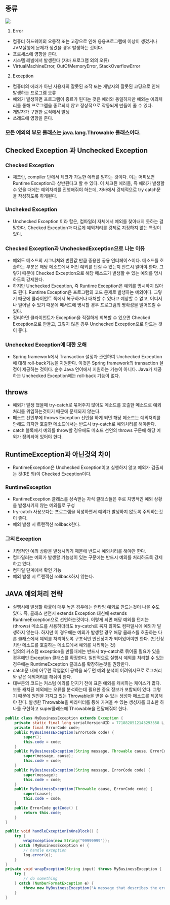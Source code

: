 ## 종류

![](https://user-images.githubusercontent.com/70433341/104199159-6d2f1200-546a-11eb-89bd-207c4d2c149f.png)

1. Error
 - 컴퓨터 하드웨어의 오동작 또는 고장으로 인해 응용프로그램에 이상이 생겼거나 JVM실행에 문제가 생겼을 경우 발생하는 것이다.
 - 프로세스에 영향을 준다.
 - 시스템 레벨에서 발생한다 (자바 프로그램 외의 오류)
 - VirtualMachineError, OutOfMemoryError, StackOverflowError

2. Exception
 - 컴퓨터의 에러가 아닌 사용자의 잘못된 조작 또는 개발자의 잘못된 코딩으로 인해 발생하는 프로그램 오류
 - 예외가 발생하면 프로그램이 종료가 된다는 것은 에러와 동일하지만 예외는 예외처리를 통해 프로그램을 종료되지 않고 정상적으로 작동되게 만들어 줄 수 있다.
 - 개발자가 구현한 로직에서 발생
 - 쓰레드에 영향을 준다.

### 모든 예외의 부모 클래스는 java.lang.Throwable 클래스이다.
 
## Checked Exception 과 Unchecked Exception

### Checked Exception
- 체크란, compiler 단에서 체크가 가능한 에러를 말하는 것이다. 이는 어찌보면 Runtime Exception과 상반된다고 할 수 있다. 이 체크된 에러들, 즉 에러가 발생할 수 있을 때에는 예외처리를 진행해줘야 하는데, 자바에서 강제적으로 try catch문을 작성하도록 하게된다.

### Uncheked Exception
- Unchecked Exception 이라 함은, 컴파일러 자체에서 예외를 찾아내지 못하는 걸 말한다. Checked Exception과 다르게 예외처리를 강제로 지정하지 않는 특징이 있다.

### Checked Exception과 UncheckedException으로 나눈 이유
 - 예외도 메소드의 시그니처와 번환값 만큼 중용한 공용 인터페이스이다. 메소드를 호출하는 부분은 해당 메소드에서 어떤 예외를 던질 수 있는지 반드시 알아야 한다. 그렇기 때문에 Checked Exception으로 해당 메소드가 발생할 수 있는 예외를 명시하도록 강제한다.
 - 하지만 Unchecked Exception, 즉 Runtime Exception은 예외를 명시하지 않아도 된다. Runtime Exception은 프로그램의 코드 문제로 발생하는 예외이다. 그렇기 때문에 클라이언트 쪽에서 복구하거나 대처할 수 있다고 예상할 수 없고, 어디서나 일어날 수 있기 때문에 메서드에 명시할 경우 프로그램의 명확성을 떨어뜨릴 수 있다.
 - 정리하면 클라이언트가 Exception을 적절하게 회복할 수 있으면 Checked Exception으로 만들고, 그렇지 않은 경우 Unchecked Exception으로 만드는 것이 좋다.

### Unchecked Exception에 대한 오해
-  Spring framework에서 Transaction 설정과 관련하여 Unchecked Exception에 대해 roll-back기능을 지원한다. 이것은 Spring framework의 transaction 설정이 제공하는 것이다. 순수 Java 언어에서 지원하는 기능이 아니다. Java가 제공하는 Unchecked Exception에는 roll-back 기능이 없다.

## throws
 - 예외가 발생 했을때 try-catch로 묶어주지 않아도 메소드를 호출한 메소드로 예외처리를 위임하는것이기 때문에 문제되지 않는다.
 - 메소드 선언부에 throws Exception 선언을 하게 되면 해당 메소드는 예외처리를 안해도 되지만 호출한 메소드에서는 반드시 try-catch로 예외처리를 해야한다.
 - catch 블록에서 예외를 throw할 경우에도 메소드 선언의 throws 구문에 해당 예외가 정의되어 있어야 한다.

## RuntimeException과 아닌것의 차이
 - RuntimeException은 Unchecked Exception이고 실행하지 않고 예외가 검출되는 것(RE 외)이 Checked Exception이다.

### RuntimeException
 - RuntimeException 클래스를 상속받는 자식 클래스들은 주로 치명적인 예외 상황을 발생시키지 않는 예외들로 구성
 - try-catch 사용보다는 프로그램을 작성하면서 예외가 발생하지 않도록 주의하는것이 좋다.
 - 예외 발생 시 트랜잭션 rollback한다.

### 그외 Exception
 - 치명적인 예외 상황을 발생시키기 때문에 반드시 예외처리를 해야만 한다.
 - 컴파일러는 예외가 발생할 가능성이 있는 구문에는 반드시 예외를 처리하도록 강제하고 있다.
 - 컴파일 단계에서 확인 가능
 - 예외 발생 시 트랜잭션 rollback하지 않는다.

## JAVA 예외처리 전략
 - 실행시에 발생할 확률이 매우 높은 경우에는 런타임 예외로 만드는것이 나을 수도 있다. 즉, 클래스 선언시 extends Exception 대신에 extends RuntimeException으로 선언하는것이다.
   이렇게 되면 해당 예외를 던지는(throws) 메소드를 사용하더라도 try-catch로 묶지 않아도 컴파일시에 예외가 발생하지 않는다. 하지만 이 경우에는 예외가 발생할 경우 해당 클래스를 호출하는 다른 클래스에서 예외를 처리하도록 구조적인 안전장치가 되어있어야만 한다. (안전장치란 메소드를 호출하는 메소드에서 예외를 처리하는 것)
 - 임의의 커스텀 exception을 만들때에는 반드시 try-catch로 묶어줄 필요가 있을 경우에만 Exception 클래스를 확장한다. 일반적으로 실행시 예외를 처리할 수 있는 경우에는 RuntimeException 클래스를 확장하는것을 권장한다.
 - catch문 내에 아무런 작업없이 공백을 놔두면 예외 분석이 어려워지므로 로그처리와 같은 예외처리를 해줘야 한다. 
 - 대부분의 코드는 커스텀 예외를 던지기 전에 표준 예외를 캐치하는 케이스가 많다. 보통 캐치된 예외에는 오류를 분석하는데 필요한 중요 정보가 포함되어 있다.  그렇기 때문에 원인을 가지고 있는 Throwable을 받을 수 있는 생성자 메소드를 제공해야 한다. 발생한 Throwable을 파라미터를 통해 가져올 수 있는 생성자를 최소한 하나를 구현하고 super클래스에 Throwable을 전달해줘야 한다.

```java
public class MyBusinessException extends Exception {
    private static final long serialVersionUID = 7718828512143293558 L;
    private final ErrorCode code;
    public MyBusinessException(ErrorCode code) {
        super();
        this.code = code;
    }
    public MyBusinessException(String message, Throwable cause, ErrorCode code) {
        super(message, cause);
        this.code = code;
    }
    public MyBusinessException(String message, ErrorCode code) {
        super(message);
        this.code = code;
    }
    public MyBusinessException(Throwable cause, ErrorCode code) {
        super(cause);
        this.code = code;
    }
    public ErrorCode getCode() {
        return this.code;
    }
}
```
```java
public void handleExceptionInOneBlock() {
    try {
        wrapException(new String("99999999"));
    } catch (MyBusinessException e) {
        // handle exception
        log.error(e);
    }
}
private void wrapException(String input) throws MyBusinessException {
    try {
        // do something
    } catch (NumberFormatException e) {
        throw new MyBusinessException("A message that describes the error.", e, ErrorCode.INVALID_PORT_CONFIGURATION);
    }
}
```
